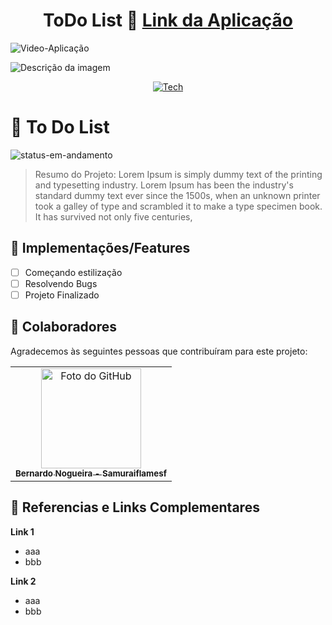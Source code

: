 <div align="center">
  
# ToDo List 📁 <a href="#">Link da Aplicação</a>

</div>

![Video-Aplicação](https://user-images.githubusercontent.com/62897976/185768202-9e2fda79-b014-4d99-a10e-1f0852a981a1.gif)

<img src="./src/Assets/gif.gif" alt="Descrição da imagem">

<div align="center">

[![Tech](https://skillicons.dev/icons?i=html,css,js,bootstrap,php,mysql)](https://skillicons.dev)

</div>

# 📄 To Do List

<!-- ![status-finalizado](https://user-images.githubusercontent.com/62897976/185768561-589083e1-f18f-480b-9709-0ca24acf9c6d.svg) -->
![status-em-andamento](https://user-images.githubusercontent.com/62897976/185768581-1d051a52-2e60-4378-b31d-39028cbfb5c8.svg)

> Resumo do Projeto: Lorem Ipsum is simply dummy text of the printing and typesetting industry. Lorem Ipsum has been the industry's standard dummy text ever since the 1500s, when an unknown printer took a galley of type and scrambled it to make a type specimen book. It has survived not only five centuries,

## 🎯 Implementações/Features

- [ ] Começando estilização 
- [ ] Resolvendo Bugs
- [ ] Projeto Finalizado

## 🤝 Colaboradores

Agradecemos às seguintes pessoas que contribuíram para este projeto:

<table>
  <tr>
    <td align="center">
      <a href="https://github.com/Samuraiflamesf">
        <img src="https://avatars.githubusercontent.com/u/62897976?s=400&u=afa8e717adda64a162c125cbbbcdfa187b86348a&v=4" width="160px;" alt="Foto do GitHub"/><br>
          <sub>
          <b>
          Bernardo Nogueira - Samuraiflamesf
          </b>
        </sub>
      </a>
    </td>
  </tr>
</table>

## 📕 Referencias e Links Complementares

**Link 1**

- aaa
- bbb

**Link 2**

- aaa
- bbb
